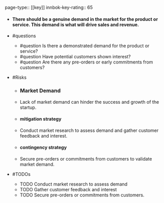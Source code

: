 page-type:: [[key]]
innbok-key-rating:: 65
- #### There should be a genuine demand in the market for the product or service. This demand is what will drive sales and revenue.
- #questions
  - #question Is there a demonstrated demand for the product or service?
  - #question Have potential customers shown interest?
  - #question Are there any pre-orders or early commitments from customers?
- #Risks

  - ### Market Demand
  - Lack of market demand can hinder the success and growth of the startup.
  - #### mitigation strategy
  - Conduct market research to assess demand and gather customer feedback and interest.
  - #### contingency strategy
  - Secure pre-orders or commitments from customers to validate market demand.
- #TODOs
  - TODO Conduct market research to assess demand
  - TODO  Gather customer feedback and interest
  - TODO  Secure pre-orders or commitments from customers.




